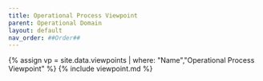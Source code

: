 ```yaml
---
title: Operational Process Viewpoint
parent: Operational Domain
layout: default
nav_order: ##Order##
---
```

{% assign vp = site.data.viewpoints | where: "Name","Operational Process Viewpoint" %}
{% include viewpoint.md %}